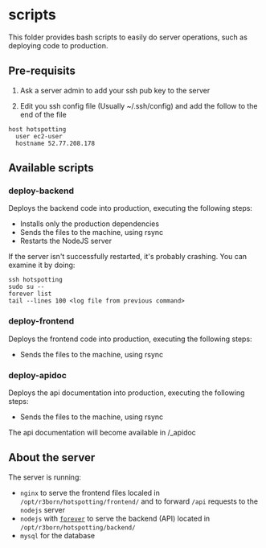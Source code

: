 # scripts

This folder provides bash scripts to easily do server operations, such as deploying code to production.


## Pre-requisits

1. Ask a server admin to add your ssh pub key to the server

2. Edit you ssh config file (Usually ~/.ssh/config) and add the follow to the end of the file

```
host hotspotting
  user ec2-user
  hostname 52.77.208.178
```

## Available scripts

### deploy-backend

Deploys the backend code into production, executing the following steps:

- Installs only the production dependencies
- Sends the files to the machine, using rsync
- Restarts the NodeJS server

If the server isn't successfully restarted, it's probably crashing. You can examine it by doing:

```
ssh hotspotting
sudo su --
forever list
tail --lines 100 <log file from previous command>
```


### deploy-frontend

Deploys the frontend code into production, executing the following steps:

- Sends the files to the machine, using rsync


### deploy-apidoc

Deploys the api documentation into production, executing the following steps:

- Sends the files to the machine, using rsync

The api documentation will become available in /_apidoc


## About the server

The server is running:

- `nginx` to serve the frontend files localed in `/opt/r3born/hotspotting/frontend/` and to forward `/api` requests to the `nodejs` server
- `nodejs` with [`forever`](https://github.com/foreverjs/forever) to serve the backend (API) located in `/opt/r3born/hotspotting/backend/`
- `mysql` for the database
